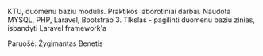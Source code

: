 KTU, duomenu baziu modulis. Praktikos laborotiniai darbai. 
Naudota MYSQL, PHP, Laravel, Bootstrap 3. TIkslas - pagilinti duomenu baziu zinias, isbandyti Laravel framework'a

Paruošė: Žygimantas Benetis
